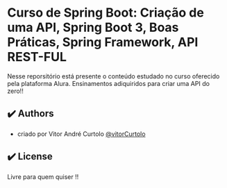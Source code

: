 # Curso de Spring Boot: Criação de uma API, Spring Boot 3, Boas Práticas, Spring Framework, API REST-FUL

Nesse reporsitório está presente o conteúdo estudado no curso oferecido pela plataforma Alura. Ensinamentos adiquiridos para criar
uma API do zero!!

## :heavy_check_mark: Authors

-   criado por Vitor André Curtolo [@vitorCurtolo](https://www.github.com/vitorCurtolo)

## :heavy_check_mark: License

Livre para quem quiser !!
